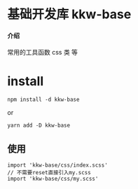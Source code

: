 # 基础开发库 kkw-base

#### 介绍

常用的工具函数 css 类 等

# install

```
npm install -d kkw-base
```

or

```
yarn add -D kkw-base
```

## 使用

```
import 'kkw-base/css/index.scss'
// 不需要reset直接引入my.scss
import 'kkw-base/css/my.scss'

```
